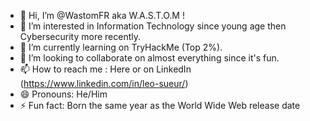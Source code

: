 - 👋 Hi, I’m @WastomFR aka W.A.S.T.O.M !
- 👀 I’m interested in Information Technology since young age then Cybersecurity more recently.
- 🌱 I’m currently learning on TryHackMe (Top 2%).
- 💞️ I’m looking to collaborate on almost everything since it's fun.
- 📫 How to reach me : Here or on LinkedIn (https://www.linkedin.com/in/leo-sueur/)
- 😄 Pronouns: He/Him
- ⚡ Fun fact: Born the same year as the World Wide Web release date

<!---
WastomFR/WastomFR is a ✨ special ✨ repository because its `README.md` (this file) appears on your GitHub profile.
You can click the Preview link to take a look at your changes.
--->
